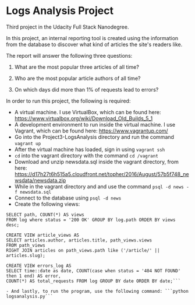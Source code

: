 # Logs Analysis Project

Third project in the Udacity Full Stack Nanodegree.

In this project, an internal reporting tool is created using the information from the database to discover what kind of articles the site's readers like.

The report will answer the following three questions:

1. What are the most popular three articles of all time?

2. Who are the most popular article authors of all time?

3. On which days did more than 1% of requests lead to errors?

In order to run this project, the following is required:

- A virtual machine. I use VirtualBox, which can be found here: https://www.virtualbox.org/wiki/Download_Old_Builds_5_1
- A development environment to run inside the virtual machine. I use Vagrant, which can be found here: https://www.vagrantup.com/
- Go into the Project3-LogsAnalysis directory and run the command ```vagrant up```
- After the virtual machine has loaded, sign in using ```vagrant ssh```
- ```cd``` into the vagrant directory with the command ```cd /vagrant```
- Download and unzip newsdata.sql inside the vagrant directory, from here: https://d17h27t6h515a5.cloudfront.net/topher/2016/August/57b5f748_newsdata/newsdata.zip
- While in the vagrant directory and and use the command ```psql -d news -f newsdata.sql```
- Connect to the database using ```psql -d news```
- Create the following views: 

```CREATE VIEW path_views AS
SELECT path, COUNT(*) AS views 
FROM log where status = '200 OK' GROUP BY log.path ORDER BY views desc;

CREATE VIEW article_views AS 
SELECT articles.author, articles.title, path_views.views 
FROM path_views 
RIGHT JOIN articles on path_views.path like ('/article/' || articles.slug);

CREATE VIEW errors_log AS 
SELECT time::date as date, COUNT(case when status = '404 NOT FOUND' then 1 end) AS error, 
COUNT(*) AS total_requests FROM log GROUP BY date ORDER BY date;```

- And lastly, to run the program, use the following command: ```python logsanalysis.py```
